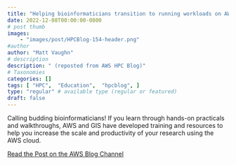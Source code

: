 ```yaml
---
title: "Helping bioinformaticians transition to running workloads on AWS"
date: 2022-12-08T00:00:00-0800
# post thumb
images:
    - "images/post/HPCBlog-154-header.png"
#author
author: "Matt Vaughn"
# description
description: " (reposted from AWS HPC Blog)"
# Taxonomies
categories: []
tags: [ "HPC",  "Education",  "hpcblog", ]
type: "regular" # available type (regular or featured)
draft: false
---
```


Calling budding bioinformaticians! If you learn through hands-on practicals and walkthroughs, AWS and GIS have developed training and resources to help you increase the scale and productivity of your research using the AWS cloud.

<a href="https://aws.amazon.com/blogs/hpc/helping-bioinformaticians-transition-to-running-workloads-on-aws/" class="btn btn-primary btn-lg active" role="button" aria-pressed="true" style="margin-top: 8px;">Read the Post on the AWS Blog Channel</a>